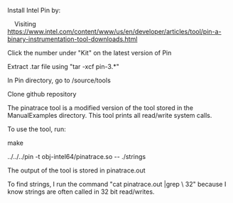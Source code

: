 Install Intel Pin by:

  &nbsp;&nbsp;&nbsp;&nbsp;Visiting https://www.intel.com/content/www/us/en/developer/articles/tool/pin-a-binary-instrumentation-tool-downloads.html
  
  Click the number under "Kit" on the latest version of Pin
  
  Extract .tar file using "tar -xcf pin-3.*"
  
In Pin directory, go to /source/tools


Clone github repository

The pinatrace tool is a modified version of the tool stored in the ManualExamples directory. This tool prints all read/write system calls.

To use the tool, run:

  make
  
  ../../../pin -t obj-intel64/pinatrace.so -- ./strings
  
The output of the tool is stored in pinatrace.out

To find strings, I run the command "cat pinatrace.out |grep \ 32" because I know strings are often called in 32 bit read/writes.
